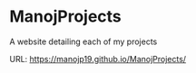 # ManojProjects
A website detailing each of my projects

URL: https://manojp19.github.io/ManojProjects/
